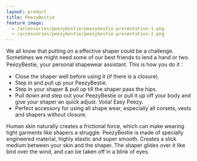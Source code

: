 ```yaml
---
layout: product
title: PeezyBestie
feature_image: 
  - /accessories/peezybestie/peezybestie-presentation-1.png
  - /accessories/peezybestie/peezybestie-presentation-2.png
---
```


We all know that putting on a effective shaper could be a challenge.
Sometimes we might need some of our best friends to lend a hand or two. 
PeezyBestie, your personal  shapewear assistant. This is how you do it：

- Close the shaper well before using it (if there is a closure).
- Step in and pull up your PeezyBestie.
- Step in your shaper & pull up till the shaper pass the hips.
- Pull down and step out your PeezyBestie or pull it up off your body and give your shaper an quick adjust. Voila! Easy Peezy. 
- Perfect accessory for using all shape wear, especially all corsets, vests and shapers without closure. 

Human skin naturally creates a frictional force, which can make
wearing tight garments like shapers a struggle. PeezyBestie is made 
of specially engineered material, highly elastic and super smooth.
Creates a slick medium between your skin and the shaper. The shaper 
glides over it like bird over the wind, and can be taken off in a blink of 
eyes. 